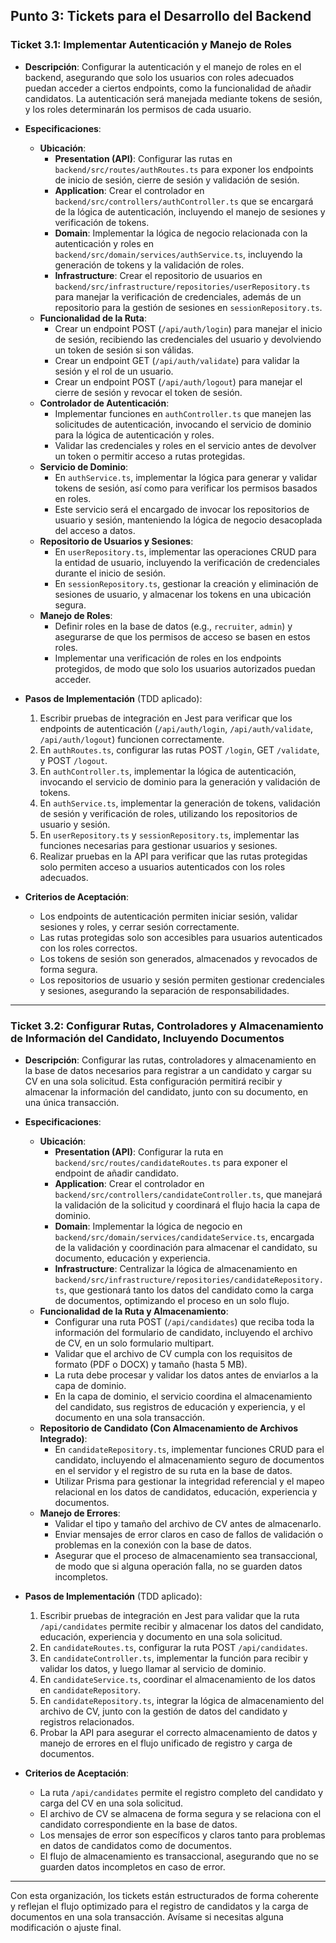 ## Punto 3: Tickets para el Desarrollo del Backend

### Ticket 3.1: Implementar Autenticación y Manejo de Roles

- **Descripción**: Configurar la autenticación y el manejo de roles en el backend, asegurando que solo los usuarios con roles adecuados puedan acceder a ciertos endpoints, como la funcionalidad de añadir candidatos. La autenticación será manejada mediante tokens de sesión, y los roles determinarán los permisos de cada usuario.

- **Especificaciones**:
  - **Ubicación**:
    - **Presentation (API)**: Configurar las rutas en `backend/src/routes/authRoutes.ts` para exponer los endpoints de inicio de sesión, cierre de sesión y validación de sesión.
    - **Application**: Crear el controlador en `backend/src/controllers/authController.ts` que se encargará de la lógica de autenticación, incluyendo el manejo de sesiones y verificación de tokens.
    - **Domain**: Implementar la lógica de negocio relacionada con la autenticación y roles en `backend/src/domain/services/authService.ts`, incluyendo la generación de tokens y la validación de roles.
    - **Infrastructure**: Crear el repositorio de usuarios en `backend/src/infrastructure/repositories/userRepository.ts` para manejar la verificación de credenciales, además de un repositorio para la gestión de sesiones en `sessionRepository.ts`.
  - **Funcionalidad de la Ruta**:
    - Crear un endpoint POST (`/api/auth/login`) para manejar el inicio de sesión, recibiendo las credenciales del usuario y devolviendo un token de sesión si son válidas.
    - Crear un endpoint GET (`/api/auth/validate`) para validar la sesión y el rol de un usuario.
    - Crear un endpoint POST (`/api/auth/logout`) para manejar el cierre de sesión y revocar el token de sesión.
  - **Controlador de Autenticación**:
    - Implementar funciones en `authController.ts` que manejen las solicitudes de autenticación, invocando el servicio de dominio para la lógica de autenticación y roles.
    - Validar las credenciales y roles en el servicio antes de devolver un token o permitir acceso a rutas protegidas.
  - **Servicio de Dominio**:
    - En `authService.ts`, implementar la lógica para generar y validar tokens de sesión, así como para verificar los permisos basados en roles.
    - Este servicio será el encargado de invocar los repositorios de usuario y sesión, manteniendo la lógica de negocio desacoplada del acceso a datos.
  - **Repositorio de Usuarios y Sesiones**:
    - En `userRepository.ts`, implementar las operaciones CRUD para la entidad de usuario, incluyendo la verificación de credenciales durante el inicio de sesión.
    - En `sessionRepository.ts`, gestionar la creación y eliminación de sesiones de usuario, y almacenar los tokens en una ubicación segura.
  - **Manejo de Roles**:
    - Definir roles en la base de datos (e.g., `recruiter`, `admin`) y asegurarse de que los permisos de acceso se basen en estos roles.
    - Implementar una verificación de roles en los endpoints protegidos, de modo que solo los usuarios autorizados puedan acceder.

- **Pasos de Implementación** (TDD aplicado):
  1. Escribir pruebas de integración en Jest para verificar que los endpoints de autenticación (`/api/auth/login`, `/api/auth/validate`, `/api/auth/logout`) funcionen correctamente.
  2. En `authRoutes.ts`, configurar las rutas POST `/login`, GET `/validate`, y POST `/logout`.
  3. En `authController.ts`, implementar la lógica de autenticación, invocando el servicio de dominio para la generación y validación de tokens.
  4. En `authService.ts`, implementar la generación de tokens, validación de sesión y verificación de roles, utilizando los repositorios de usuario y sesión.
  5. En `userRepository.ts` y `sessionRepository.ts`, implementar las funciones necesarias para gestionar usuarios y sesiones.
  6. Realizar pruebas en la API para verificar que las rutas protegidas solo permiten acceso a usuarios autenticados con los roles adecuados.

- **Criterios de Aceptación**:
  - Los endpoints de autenticación permiten iniciar sesión, validar sesiones y roles, y cerrar sesión correctamente.
  - Las rutas protegidas solo son accesibles para usuarios autenticados con los roles correctos.
  - Los tokens de sesión son generados, almacenados y revocados de forma segura.
  - Los repositorios de usuario y sesión permiten gestionar credenciales y sesiones, asegurando la separación de responsabilidades.

---

### Ticket 3.2: Configurar Rutas, Controladores y Almacenamiento de Información del Candidato, Incluyendo Documentos

- **Descripción**: Configurar las rutas, controladores y almacenamiento en la base de datos necesarios para registrar a un candidato y cargar su CV en una sola solicitud. Esta configuración permitirá recibir y almacenar la información del candidato, junto con su documento, en una única transacción.

- **Especificaciones**:
  - **Ubicación**:
    - **Presentation (API)**: Configurar la ruta en `backend/src/routes/candidateRoutes.ts` para exponer el endpoint de añadir candidato.
    - **Application**: Crear el controlador en `backend/src/controllers/candidateController.ts`, que manejará la validación de la solicitud y coordinará el flujo hacia la capa de dominio.
    - **Domain**: Implementar la lógica de negocio en `backend/src/domain/services/candidateService.ts`, encargada de la validación y coordinación para almacenar el candidato, su documento, educación y experiencia.
    - **Infrastructure**: Centralizar la lógica de almacenamiento en `backend/src/infrastructure/repositories/candidateRepository.ts`, que gestionará tanto los datos del candidato como la carga de documentos, optimizando el proceso en un solo flujo.
  - **Funcionalidad de la Ruta y Almacenamiento**:
    - Configurar una ruta POST (`/api/candidates`) que reciba toda la información del formulario de candidato, incluyendo el archivo de CV, en un solo formulario multipart.
    - Validar que el archivo de CV cumpla con los requisitos de formato (PDF o DOCX) y tamaño (hasta 5 MB).
    - La ruta debe procesar y validar los datos antes de enviarlos a la capa de dominio.
    - En la capa de dominio, el servicio coordina el almacenamiento del candidato, sus registros de educación y experiencia, y el documento en una sola transacción.
  - **Repositorio de Candidato (Con Almacenamiento de Archivos Integrado)**:
    - En `candidateRepository.ts`, implementar funciones CRUD para el candidato, incluyendo el almacenamiento seguro de documentos en el servidor y el registro de su ruta en la base de datos.
    - Utilizar Prisma para gestionar la integridad referencial y el mapeo relacional en los datos de candidatos, educación, experiencia y documentos.
  - **Manejo de Errores**:
    - Validar el tipo y tamaño del archivo de CV antes de almacenarlo.
    - Enviar mensajes de error claros en caso de fallos de validación o problemas en la conexión con la base de datos.
    - Asegurar que el proceso de almacenamiento sea transaccional, de modo que si alguna operación falla, no se guarden datos incompletos.

- **Pasos de Implementación** (TDD aplicado):
  1. Escribir pruebas de integración en Jest para validar que la ruta `/api/candidates` permite recibir y almacenar los datos del candidato, educación, experiencia y documento en una sola solicitud.
  2. En `candidateRoutes.ts`, configurar la ruta POST `/api/candidates`.
  3. En `candidateController.ts`, implementar la función para recibir y validar los datos, y luego llamar al servicio de dominio.
  4. En `candidateService.ts`, coordinar el almacenamiento de los datos en `candidateRepository`.
  5. En `candidateRepository.ts`, integrar la lógica de almacenamiento del archivo de CV, junto con la gestión de datos del candidato y registros relacionados.
  6. Probar la API para asegurar el correcto almacenamiento de datos y manejo de errores en el flujo unificado de registro y carga de documentos.

- **Criterios de Aceptación**:
  - La ruta `/api/candidates` permite el registro completo del candidato y carga del CV en una sola solicitud.
  - El archivo de CV se almacena de forma segura y se relaciona con el candidato correspondiente en la base de datos.
  - Los mensajes de error son específicos y claros tanto para problemas en datos de candidatos como de documentos.
  - El flujo de almacenamiento es transaccional, asegurando que no se guarden datos incompletos en caso de error.

---

Con esta organización, los tickets están estructurados de forma coherente y reflejan el flujo optimizado para el registro de candidatos y la carga de documentos en una sola transacción. Avísame si necesitas alguna modificación o ajuste final.